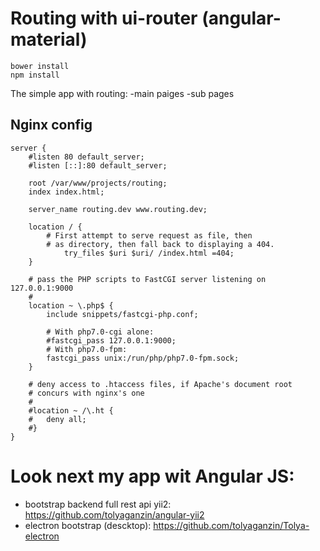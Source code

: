 # Routing with ui-router (angular-material)
```
bower install
npm install
```
The simple app with routing:
-main paiges
-sub pages
## Nginx config
```
server {
	#listen 80 default_server;
	#listen [::]:80 default_server;

	root /var/www/projects/routing;
	index index.html;

	server_name routing.dev www.routing.dev;

	location / {
		# First attempt to serve request as file, then
		# as directory, then fall back to displaying a 404.
        	try_files $uri $uri/ /index.html =404;
	}

	# pass the PHP scripts to FastCGI server listening on 127.0.0.1:9000
	#
	location ~ \.php$ {
		include snippets/fastcgi-php.conf;

		# With php7.0-cgi alone:
		#fastcgi_pass 127.0.0.1:9000;
		# With php7.0-fpm:
		fastcgi_pass unix:/run/php/php7.0-fpm.sock;
	}

	# deny access to .htaccess files, if Apache's document root
	# concurs with nginx's one
	#
	#location ~ /\.ht {
	#	deny all;
	#}
}
```
# Look next my app wit Angular JS:
- bootstrap backend full rest api yii2: https://github.com/tolyaganzin/angular-yii2
- electron bootstrap (descktop): https://github.com/tolyaganzin/Tolya-electron
